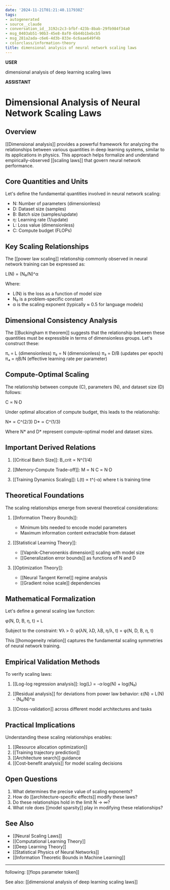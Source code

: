 ```yaml
---
date: '2024-11-21T01:21:40.117938Z'
tags:
- autogenerated
- source__claude
- conversation_id__3192c2c3-bfbf-423b-8bab-29fb984f34a0
- msg_0403ab51-90b3-45e8-8af0-6b44b1bebcb5
- msg_281a2ada-c6e6-4d3b-833e-6c6aae649f4b
- colorclass/information-theory
title: dimensional analysis of neural network scaling laws
---
```


**USER**

dimensional analysis of deep learning scaling laws


**ASSISTANT**

# Dimensional Analysis of Neural Network Scaling Laws

## Overview
[[Dimensional analysis]] provides a powerful framework for analyzing the relationships between various quantities in deep learning systems, similar to its applications in physics. This approach helps formalize and understand empirically-observed [[scaling laws]] that govern neural network performance.

## Core Quantities and Units

Let's define the fundamental quantities involved in neural network scaling:

- N: Number of parameters (dimensionless)
- D: Dataset size (samples)
- B: Batch size (samples/update)
- η: Learning rate (1/update)
- L: Loss value (dimensionless)
- C: Compute budget (FLOPs)

## Key Scaling Relationships

The [[power law scaling]] relationship commonly observed in neural network training can be expressed as:

L(N) = (N₀/N)^α

Where:
- L(N) is the loss as a function of model size
- N₀ is a problem-specific constant
- α is the scaling exponent (typically ≈ 0.5 for language models)

## Dimensional Consistency Analysis

The [[Buckingham π theorem]] suggests that the relationship between these quantities must be expressible in terms of dimensionless groups. Let's construct these:

π₁ = L (dimensionless)
π₂ = N (dimensionless)
π₃ = D/B (updates per epoch)
π₄ = ηB/N (effective learning rate per parameter)

## Compute-Optimal Scaling

The relationship between compute (C), parameters (N), and dataset size (D) follows:

C ∝ N·D

Under optimal allocation of compute budget, this leads to the relationship:

N* ∝ C^(2/3)
D* ∝ C^(1/3)

Where N* and D* represent compute-optimal model and dataset sizes.

## Important Derived Relations

1. [[Critical Batch Size]]:
   B_crit ∝ N^(1/4)

2. [[Memory-Compute Trade-off]]:
   M ∝ N
   C ∝ N·D

3. [[Training Dynamics Scaling]]:
   L(t) ∝ t^(-α)
   where t is training time

## Theoretical Foundations

The scaling relationships emerge from several theoretical considerations:

1. [[Information Theory Bounds]]:
   - Minimum bits needed to encode model parameters
   - Maximum information content extractable from dataset

2. [[Statistical Learning Theory]]:
   - [[Vapnik-Chervonenkis dimension]] scaling with model size
   - [[Generalization error bounds]] as functions of N and D

3. [[Optimization Theory]]:
   - [[Neural Tangent Kernel]] regime analysis
   - [[Gradient noise scale]] dependencies

## Mathematical Formalization

Let's define a general scaling law function:

φ(N, D, B, η, t) = L

Subject to the constraint:
∀λ > 0: φ(λN, λD, λB, η/λ, t) = φ(N, D, B, η, t)

This [[homogeneity relation]] captures the fundamental scaling symmetries of neural network training.

## Empirical Validation Methods

To verify scaling laws:

1. [[Log-log regression analysis]]:
   log(L) = -α·log(N) + log(N₀)

2. [[Residual analysis]] for deviations from power law behavior:
   ε(N) = L(N) - (N₀/N)^α

3. [[Cross-validation]] across different model architectures and tasks

## Practical Implications

Understanding these scaling relationships enables:

1. [[Resource allocation optimization]]
2. [[Training trajectory prediction]]
3. [[Architecture search]] guidance
4. [[Cost-benefit analysis]] for model scaling decisions

## Open Questions

1. What determines the precise value of scaling exponents?
2. How do [[architecture-specific effects]] modify these laws?
3. Do these relationships hold in the limit N → ∞?
4. What role does [[model sparsity]] play in modifying these relationships?

## See Also

- [[Neural Scaling Laws]]
- [[Computational Learning Theory]]
- [[Deep Learning Theory]]
- [[Statistical Physics of Neural Networks]]
- [[Information Theoretic Bounds in Machine Learning]]


---


following: [[flops  parameter  token]]

See also: [[dimensional analysis of deep learning scaling laws]]
